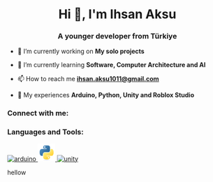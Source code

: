 <h1 align="center">Hi 👋, I'm Ihsan Aksu</h1>
<h3 align="center">A younger developer from Türkiye</h3>

- 🔭 I’m currently working on **My solo projects**

- 🌱 I’m currently learning **Software, Computer Architecture and AI**

- 📫 How to reach me **ihsan.aksu1011@gmail.com**

- 📄 My experiences **Arduino, Python, Unity and Roblox Studio**

<h3 align="left">Connect with me:</h3>
<p align="left">
</p>

<h3 align="left">Languages and Tools:</h3>
<p align="left"> <a href="https://www.arduino.cc/" target="_blank" rel="noreferrer"> <img src="https://cdn.worldvectorlogo.com/logos/arduino-1.svg" alt="arduino" width="40" height="40"/> </a> <a href="https://www.python.org" target="_blank" rel="noreferrer"> <img src="https://raw.githubusercontent.com/devicons/devicon/master/icons/python/python-original.svg" alt="python" width="40" height="40"/> </a> <a href="https://unity.com/" target="_blank" rel="noreferrer"> <img src="https://www.vectorlogo.zone/logos/unity3d/unity3d-icon.svg" alt="unity" width="40" height="40"/> </a> </p>
 <div background-color="rgb(150,0,150)" width="100px" height="100px">hellow</div>
